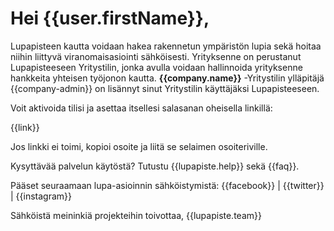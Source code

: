 # Hei {{user.firstName}},

Lupapisteen kautta voidaan hakea rakennetun ymp&auml;rist&ouml;n lupia sek&auml; hoitaa niihin liittyv&auml; viranomaisasiointi s&auml;hk&ouml;isesti. Yrityksenne on perustanut Lupapisteeseen Yritystilin, jonka avulla voidaan hallinnoida yrityksenne hankkeita yhteisen ty&ouml;jonon kautta. **{{company.name}}** -Yritystilin yll&auml;pit&auml;j&auml; {{company-admin}} on lis&auml;nnyt sinut Yritystilin k&auml;ytt&auml;j&auml;ksi Lupapisteeseen.

Voit aktivoida tilisi ja asettaa itsellesi salasanan oheisella linkill&auml;:

{{link}}

Jos linkki ei toimi, kopioi osoite ja liit&auml; se selaimen osoiteriville.

Kysytt&auml;v&auml;&auml; palvelun k&auml;yt&ouml;st&auml;? Tutustu {{lupapiste.help}} sek&auml; {{faq}}.

P&auml;&auml;set seuraamaan lupa-asioinnin s&auml;hk&ouml;istymist&auml;: {{facebook}} | {{twitter}} | {{instagram}}

S&auml;hk&ouml;ist&auml; meininki&auml; projekteihin toivottaa,
{{lupapiste.team}}